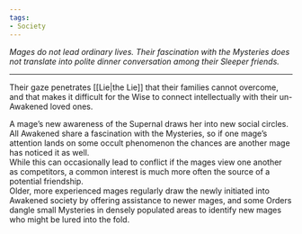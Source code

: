 ```yaml
---
tags:
- Society
---
```


_Mages do not lead ordinary lives. Their fascination with the Mysteries does not translate into polite dinner conversation among their Sleeper friends._

---

Their gaze penetrates [[Lie|the Lie]] that their families cannot overcome, and that makes it difficult for the Wise to connect intellectually with their un-Awakened loved ones.

A mage’s new awareness of the Supernal draws her into new social circles. All Awakened share a fascination with the Mysteries, so if one mage’s attention lands on some occult phenomenon the chances are another mage has noticed it as well.\
While this can occasionally lead to conflict if the mages view one another as competitors, a common interest is much more often the source of a potential friendship.\
Older, more experienced mages regularly draw the newly initiated into Awakened society by offering assistance to newer mages, and some Orders dangle small Mysteries in densely populated areas to identify new mages who might be lured into the fold.

